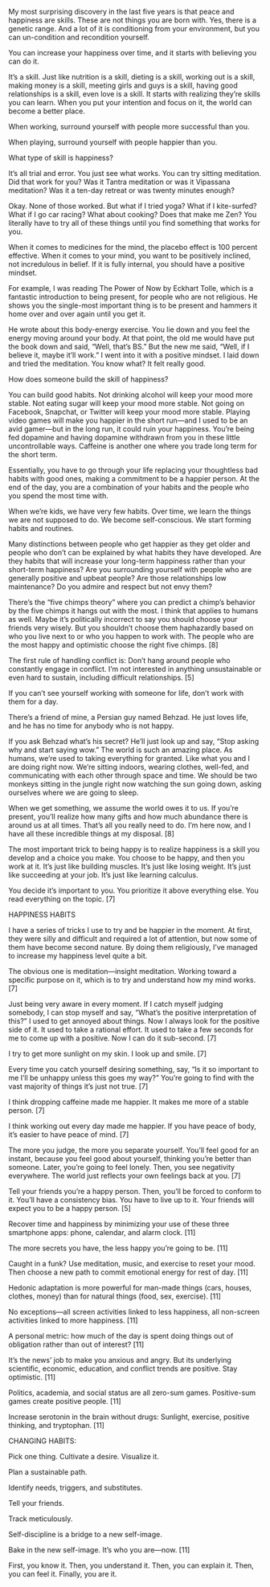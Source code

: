 My most surprising discovery in the last five years is that peace and happiness are skills. These are not things you are born with. Yes, there is a genetic range. And a lot of it is conditioning from your environment, but you can un-condition and recondition yourself. 

You can increase your happiness over time, and it starts with believing you can do it. 

It’s a skill. Just like nutrition is a skill, dieting is a skill, working out is a skill, making money is a skill, meeting girls and guys is a skill, having good relationships is a skill, even love is a skill. It starts with realizing they’re skills you can learn. When you put your intention and focus on it, the world can become a better place. 

When working, surround yourself with people more successful than you. 

When playing, surround yourself with people happier than you. 

What type of skill is happiness?

It’s all trial and error. You just see what works. You can try sitting meditation. Did that work for you? Was it Tantra meditation or was it Vipassana meditation? Was it a ten-day retreat or was twenty minutes enough?

Okay. None of those worked. But what if I tried yoga? What if I kite-surfed? What if I go car racing? What about cooking? Does that make me Zen? You literally have to try all of these things until you find something that works for you. 

When it comes to medicines for the mind, the placebo effect is 100 percent effective. When it comes to your mind, you want to be positively inclined, not incredulous in belief. If it is fully internal, you should have a positive mindset. 

For example, I was reading The Power of Now by Eckhart Tolle, which is a fantastic introduction to being present, for people who are not religious. He shows you the single-most important thing is to be present and hammers it home over and over again until you get it. 

He wrote about this body-energy exercise. You lie down and you feel the energy moving around your body. At that point, the old me would have put the book down and said, “Well, that’s BS.” But the new me said, “Well, if I believe it, maybe it’ll work.” I went into it with a positive mindset. I laid down and tried the meditation. You know what? It felt really good. 

How does someone build the skill of happiness? 

You can build good habits. Not drinking alcohol will keep your mood more stable. Not eating sugar will keep your mood more stable. Not going on Facebook, Snapchat, or Twitter will keep your mood more stable. Playing video games will make you happier in the short run—and I used to be an avid gamer—but in the long run, it could ruin your happiness. You’re being fed dopamine and having dopamine withdrawn from you in these little uncontrollable ways. Caffeine is another one where you trade long term for the short term. 

Essentially, you have to go through your life replacing your thoughtless bad habits with good ones, making a commitment to be a happier person. At the end of the day, you are a combination of your habits and the people who you spend the most time with. 

When we’re kids, we have very few habits. Over time, we learn the things we are not supposed to do. We become self-conscious. We start forming habits and routines. 

Many distinctions between people who get happier as they get older and people who don’t can be explained by what habits they have developed. Are they habits that will increase your long-term happiness rather than your short-term happiness? Are you surrounding yourself with people who are generally positive and upbeat people? Are those relationships low maintenance? Do you admire and respect but not envy them? 

There’s the “five chimps theory” where you can predict a chimp’s behavior by the five chimps it hangs out with the most. I think that applies to humans as well. Maybe it’s politically incorrect to say you should choose your friends very wisely. But you shouldn’t choose them haphazardly based on who you live next to or who you happen to work with. The people who are the most happy and optimistic choose the right five chimps. [8]

The first rule of handling conflict is: Don’t hang around people who constantly engage in conflict. I’m not interested in anything unsustainable or even hard to sustain, including difficult relationships. [5] 

If you can’t see yourself working with someone for life, don’t work with them for a day. 

There’s a friend of mine, a Persian guy named Behzad. He just loves life, and he has no time for anybody who is not happy. 

If you ask Behzad what’s his secret? He’ll just look up and say, “Stop asking why and start saying wow.” The world is such an amazing place. As humans, we’re used to taking everything for granted. Like what you and I are doing right now. We’re sitting indoors, wearing clothes, well-fed, and communicating with each other through space and time. We should be two monkeys sitting in the jungle right now watching the sun going down, asking ourselves where we are going to sleep. 

When we get something, we assume the world owes it to us. If you’re present, you’ll realize how many gifts and how much abundance there is around us at all times. That’s all you really need to do. I’m here now, and I have all these incredible things at my disposal. [8] 

The most important trick to being happy is to realize happiness is a skill you develop and a choice you make. You choose to be happy, and then you work at it. It’s just like building muscles. It’s just like losing weight. It’s just like succeeding at your job. It’s just like learning calculus.

You decide it’s important to you. You prioritize it above everything else. You read everything on the topic. [7] 

HAPPINESS HABITS 

I have a series of tricks I use to try and be happier in the moment. At first, they were silly and difficult and required a lot of attention, but now some of them have become second nature. By doing them religiously, I’ve managed to increase my happiness level quite a bit. 

The obvious one is meditation—insight meditation. Working toward a specific purpose on it, which is to try and understand how my mind works. [7] 

Just being very aware in every moment. If I catch myself judging somebody, I can stop myself and say, “What’s the positive interpretation of this?” I used to get annoyed about things. Now I always look for the positive side of it. It used to take a rational effort. It used to take a few seconds for me to come up with a positive. Now I can do it sub-second. [7] 

I try to get more sunlight on my skin. I look up and smile. [7] 

Every time you catch yourself desiring something, say, “Is it so important to me I’ll be unhappy unless this goes my way?” You’re going to find with the vast majority of things it’s just not true. [7] 

I think dropping caffeine made me happier. It makes me more of a stable person. [7] 

I think working out every day made me happier. If you have peace of body, it’s easier to have peace of mind. [7]

The more you judge, the more you separate yourself. You’ll feel good for an instant, because you feel good about yourself, thinking you’re better than someone. Later, you’re going to feel lonely. Then, you see negativity everywhere. The world just reflects your own feelings back at you. [7] 

Tell your friends you’re a happy person. Then, you’ll be forced to conform to it. You’ll have a consistency bias. You have to live up to it. Your friends will expect you to be a happy person. [5]

Recover time and happiness by minimizing your use of these three smartphone apps: phone, calendar, and alarm clock. [11] 

The more secrets you have, the less happy you’re going to be. [11]

Caught in a funk? Use meditation, music, and exercise to reset your mood. Then choose a new path to commit emotional energy for rest of day. [11] 

Hedonic adaptation is more powerful for man-made things (cars, houses, clothes, money) than for natural things (food, sex, exercise). [11] 

No exceptions—all screen activities linked to less happiness, all non-screen activities linked to more happiness. [11] 

A personal metric: how much of the day is spent doing things out of obligation rather than out of interest? [11] 

It’s the news’ job to make you anxious and angry. But its underlying scientific, economic, education, and conflict trends are positive. Stay optimistic. [11]

Politics, academia, and social status are all zero-sum games. Positive-sum games create positive people. [11] 

Increase serotonin in the brain without drugs: Sunlight, exercise, positive thinking, and tryptophan. [11] 

CHANGING HABITS: 

Pick one thing. Cultivate a desire. Visualize it. 

Plan a sustainable path. 

Identify needs, triggers, and substitutes. 

Tell your friends. 

Track meticulously. 

Self-discipline is a bridge to a new self-image. 

Bake in the new self-image. It’s who you are—now. [11] 

First, you know it. Then, you understand it. Then, you can explain it. Then, you can feel it. Finally, you are it. 

